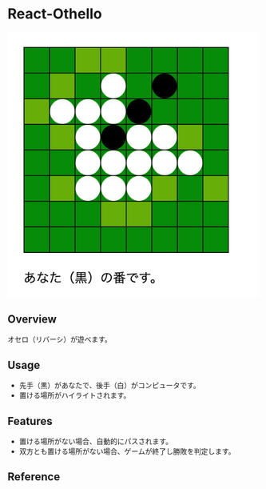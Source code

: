 # React-Othello

![gif](https://github.com/kawasaki-n/react-othello/blob/main/public/app-image.png)

## Overview

オセロ（リバーシ）が遊べます。

## Usage

- 先手（黒）があなたで、後手（白）がコンピュータです。
- 置ける場所がハイライトされます。

## Features

- 置ける場所がない場合、自動的にパスされます。
- 双方とも置ける場所がない場合、ゲームが終了し勝敗を判定します。

## Reference
